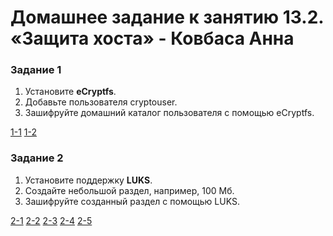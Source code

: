 # Домашнее задание к занятию 13.2. «Защита хоста» - Ковбаса Анна

### Задание 1

1. Установите **eCryptfs**.
2. Добавьте пользователя cryptouser.
3. Зашифруйте домашний каталог пользователя с помощью eCryptfs.

[1-1](https://github.com/kovbasaad/13-2-homework/blob/main/img/1-1.JPG)
[1-2](https://github.com/kovbasaad/13-2-homework/blob/main/img/1-2.JPG)

### Задание 2

1. Установите поддержку **LUKS**.
2. Создайте небольшой раздел, например, 100 Мб.
3. Зашифруйте созданный раздел с помощью LUKS.

[2-1](https://github.com/kovbasaad/13-2-homework/blob/main/img/2-1.JPG)
[2-2](https://github.com/kovbasaad/13-2-homework/blob/main/img/2-2.JPG)
[2-3](https://github.com/kovbasaad/13-2-homework/blob/main/img/2-3.JPG)
[2-4](https://github.com/kovbasaad/13-2-homework/blob/main/img/2-4.JPG)
[2-5](https://github.com/kovbasaad/13-2-homework/blob/main/img/2-5.JPG)
